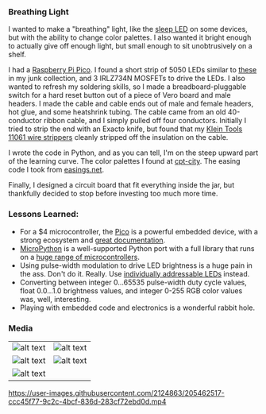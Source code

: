 ### Breathing Light
I wanted to make a "breathing" light, like the [sleep LED](https://www.youtube.com/watch?v=ZT6siXyIjvQ) on some devices, but with the ability to change color palettes. I also wanted it bright enough to actually give off enough light, but small enough to sit unobtrusively on a shelf.

I had a [Raspberry Pi Pico](https://www.raspberrypi.com/products/raspberry-pi-pico/). I found a short strip of 5050 LEDs similar to [these](https://www.amazon.com/5050-LED-Strip-Waterproof-SUPERNIGHT/dp/B00COE78EQ/) in my junk collection, and 3 IRLZ734N MOSFETs to drive the LEDs. I also wanted to refresh my soldering skills, so I made a breadboard-pluggable switch for a hard reset button out of a piece of Vero board and male headers. I made the cable and cable ends out of male and female headers, hot glue, and some heatshrink tubing. The cable came from an old 40-conductor ribbon cable, and I simply pulled off four conductors. Initially I tried to strip the end with an Exacto knife, but found that my [Klein Tools 11061 wire strippers](https://www.kleintools.com/catalog/combination-cutting-tools/wire-stripper-and-cutter-self-adjusting) cleanly stripped off the insulation on the cable.

I wrote the code in Python, and as you can tell, I'm on the steep upward part of the learning curve. The color palettes I found at [cpt-city](http://soliton.vm.bytemark.co.uk/pub/cpt-city/index.html). The easing code I took from [easings.net](https://easings.net/).

Finally, I designed a circuit board that fit everything inside the jar, but thankfully decided to stop before investing too much more time.

### Lessons Learned:
- For a $4 microcontroller, the [Pico](https://www.raspberrypi.com/products/raspberry-pi-pico/) is a powerful embedded device, with a strong ecosystem and [great documentation](https://www.raspberrypi.com/documentation/microcontrollers/raspberry-pi-pico.html).
- [MicroPython](https://docs.micropython.org/en/latest/) is a well-supported Python port with a full library that runs on a [huge range of microcontrollers](https://www.micropython.org/download/).
- Using pulse-width modulation to drive LED brightness is a huge pain in the ass. Don't do it. Really. Use [individually addressable LEDs](https://www.youtube.com/watch?v=HO6xQMR8naw) instead.
- Converting between integer 0...65535 pulse-width duty cycle values, float 0.0...1.0 brightness values, and integer 0-255 RGB color values was, well, interesting.
- Playing with embedded code and electronics is a wonderful rabbit hole.


### Media
| | |
|---|---| 
|![alt text](https://github.com/arudnitsky/Pico5050/blob/main/media/2.jpeg)| ![alt text](https://github.com/arudnitsky/Pico5050/blob/main/media/1.jpeg) |
|![alt text](https://github.com/arudnitsky/Pico5050/blob/main/media/3.jpeg)| ![alt text](https://github.com/arudnitsky/Pico5050/blob/main/media/4.jpeg) |
|![alt text](https://github.com/arudnitsky/Pico5050/blob/main/media/5.jpeg)| |

https://user-images.githubusercontent.com/2124863/205462517-ccc45f77-9c2c-4bcf-836d-283cf72ebd0d.mp4

